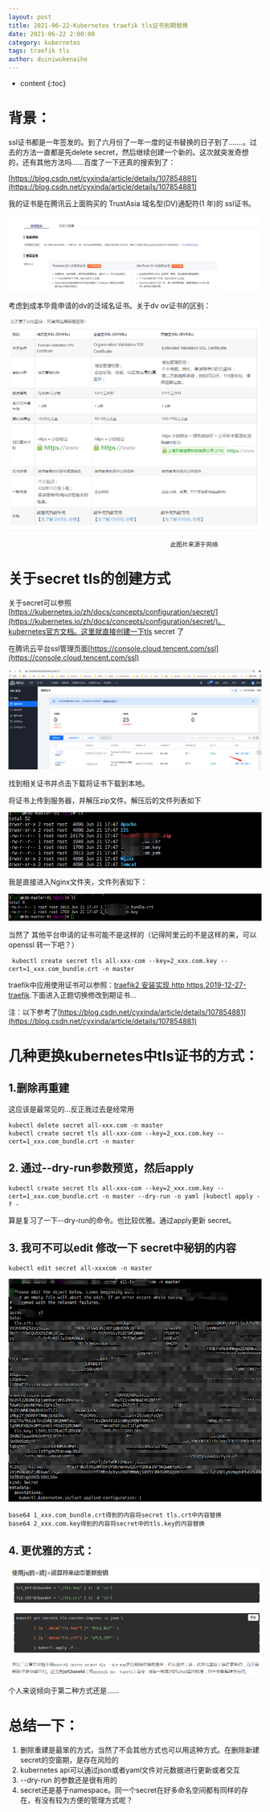 ```yaml
---
layout: post
title: 2021-06-22-Kubernetes traefik tls证书到期替换
date: 2021-06-22 2:00:00
category: kubernetes
tags: traefik tls
author: duiniwukenaihe
---
```

* content
{:toc}
# 背景：

ssl证书都是一年签发的。到了六月份了一年一度的证书替换的日子到了.......。过去的方法一直都是先delete secret，然后继续创建一个新的。这次就突发奇想的，还有其他方法吗......百度了一下还真的搜索到了：

[https://blog.csdn.net/cyxinda/article/details/107854881](https://blog.csdn.net/cyxinda/article/details/107854881)

我的证书是在腾讯云上面购买的 TrustAsia 域名型(DV)通配符(1 年)的 ssl证书。

![image.png](/assets/images/2021/06-22/fgxd81atai.png)

考虑到成本毕竟申请的dv的泛域名证书。关于dv ov证书的区别：

![image.png](/assets/images/2021/06-22/7oea53q8uj.png)

```
                                             此图片来源于网络
```

# 关于secret tls的创建方式

关于secret可以参照[https://kubernetes.io/zh/docs/concepts/configuration/secret/](https://kubernetes.io/zh/docs/concepts/configuration/secret/)。kubernetes官方文档。这里就直接创建一下tls secret 了

在腾讯云平台ssl管理页面[https://console.cloud.tencent.com/ssl](https://console.cloud.tencent.com/ssl)

![image.png](/assets/images/2021/06-22/vjtkctrqtf.png)

找到相关证书并点击下载将证书下载到本地。

将证书上传到服务器，并解压zip文件。解压后的文件列表如下

![image.png](/assets/images/2021/06-22/7d7lrkt9ft.png)

我是直接进入Nginx文件夹，文件列表如下：

![image.png](/assets/images/2021/06-22/b8ujurpt4q.png)

当然了 其他平台申请的证书可能不是这样的（记得阿里云的不是这样的来，可以openssl 转一下吧？）

```
 kubectl create secret tls all-xxx-com --key=2_xxx.com.key --cert=1_xxx.com_bundle.crt -n master
```

traefik中应用使用证书可以参照：[traefik2 安装实现 http https](https://duiniwukenaihe.github.io/2019/10/17/k8s-traefik2/),[2019-12-27-traefik](https://duiniwukenaihe.github.io/2019/12/27/traefik/).下面进入正题切换修改到期证书...

注：以下参考了[https://blog.csdn.net/cyxinda/article/details/107854881](https://blog.csdn.net/cyxinda/article/details/107854881)

# 几种更换kubernetes中tls证书的方式：

## 1.删除再重建

这应该是最常见的...反正我过去是经常用

```
kubectl delete secret all-xxx.com -n master
kubectl create secret tls all-xxx-com --key=2_xxx.com.key --cert=1_xxx.com_bundle.crt -n master
```

## 2. 通过--dry-run参数预览，然后apply

```
kubectl create secret tls all-xxx-com --key=2_xxx.com.key --cert=1_xxx.com_bundle.crt -n master --dry-run -o yaml |kubectl apply -f -
```

算是复习了一下--dry-run的命令。也比较优雅。通过apply更新 secret。

## 3. 我可不可以edit 修改一下 secret中秘钥的内容

```
kubectl edit secret all-xxxcom -n master
```

![image.png](/assets/images/2021/06-22/fw0triyuoj.png)

```
base64 1_xxx.com_bundle.crt得到的内容将secret tls.crt中内容替换
base64 2_xxx.com.key得到的内容将secret中的tls.key的内容替换
```

## 4. 更优雅的方式：

![image.png](/assets/images/2021/06-22/h6ywnpfkmx.png)

个人来说倾向于第二种方式还是......

# 总结一下：

1. 删除重建是最笨的方式，当然了不会其他方式也可以用这种方式。在删除新建secret的空窗期，是存在风险的
2. kubernetes api可以通过json或者yaml文件对元数据进行更新或者交互
3. --dry-run 的参数还是很有用的
4. secret还是基于namespace。同一个secret在好多命名空间都有同样的存在，有没有较为方便的管理方式呢？